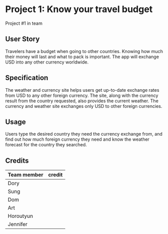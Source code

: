 # Project 1: Know your travel budget
Project #1 in team
## User Story
Travelers have a budget when going to other countries.
Knowing how much their money will last and what to pack is important.
The app will exchange USD into any other currency worldwide.
## Specification
The weather and currency site helps users get up-to-date exchange rates from USD to any other foreign currency. The site, along with the currency result from the country requested, also provides the current weather. The currency and weather site exchanges only USD to other foreign currencies. 
## Usage 
Users type the desired country they need the currency exchange from, and find out how much foreign currency they need and know the weather forecast for the country they searched. 
## Credits 
| Team member  | credit |
| ------------- | ------------- |
| Dory  |  |
| Sung  |   |
| Dom  |   |
| Art  |   |
| Horoutyun  |  |
| Jennifer  |  |
